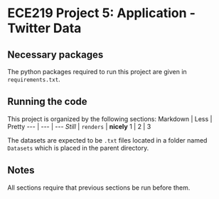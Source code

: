 # ECE219 Project 5: Application - Twitter Data

## Necessary packages

The python packages required to run this project are given in `requirements.txt`.

## Running the code

This project is organized by the following sections:
Markdown | Less | Pretty
--- | --- | ---
*Still* | `renders` | **nicely**
1 | 2 | 3

The datasets are expected to be `.txt` files located in a folder named `Datasets` which is placed in the parent directory.

## Notes

All sections require that previous sections be run before them.
